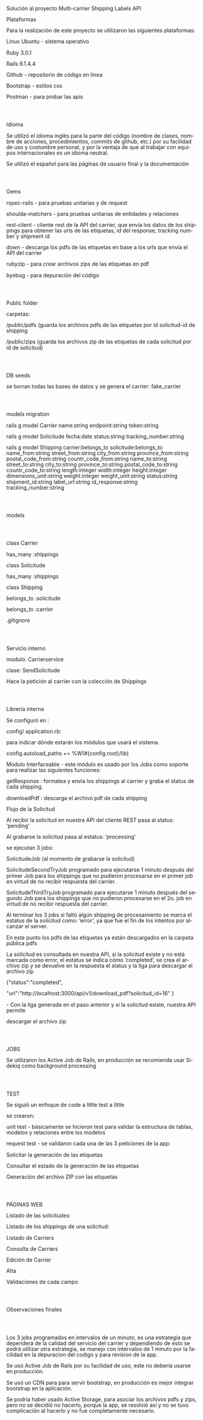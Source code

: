 <!DOCTYPE HTML PUBLIC "-//W3C//DTD HTML 4.0 Transitional//EN">
<html>
<head>
	<meta http-equiv="content-type" content="text/html; charset=utf-8"/>
	<meta name="generator" content="LibreOffice 7.2.4.1 (Linux)"/>
	<meta name="author" content="alberto hernandez testa"/>
	<meta name="created" content="2022-01-31T14:16:00"/>
	<meta name="changedby" content="alberto hernandez testa"/>
	<meta name="changed" content="2022-01-31T14:16:00"/>
	<meta name="AppVersion" content="16.0000"/>

</head>
<body lang="es-MX" link="#000080" vlink="#800000" dir="ltr"><p style="line-height: 108%; margin-bottom: 0.11in">
Solución al proyecto Multi-carrier Shipping Labels API</p>
<p style="line-height: 108%; margin-bottom: 0.11in">Plataformas</p>
<p style="line-height: 108%; margin-bottom: 0.11in">Para la
realización de este proyecto se utilizaron las siguientes
plataformas:</p>
<p style="line-height: 108%; margin-bottom: 0.11in">Linux Ubuntu -
sistema operativo</p>
<p style="line-height: 108%; margin-bottom: 0.11in">Ruby 3.0.1</p>
<p style="line-height: 108%; margin-bottom: 0.11in">Rails  6.1.4.4</p>
<p style="line-height: 108%; margin-bottom: 0.11in">Github -
repositorio de código en línea</p>
<p style="line-height: 108%; margin-bottom: 0.11in">Bootstrap -
estilos css</p>
<p style="line-height: 108%; margin-bottom: 0.11in">Postman - para
probar las apis</p>
<p style="line-height: 108%; margin-bottom: 0.11in"><br/>
<br/>

</p>
<p style="line-height: 108%; margin-bottom: 0.11in">Idioma</p>
<p style="line-height: 108%; margin-bottom: 0.11in">Se utilizó el
idioma inglés para la parte del código (nombre de clases, nombre de
acciones, procedimientos, commits de github, etc.) por su facilidad
de uso y costumbre personal, y por la ventaja de que al trabajar con
equipos internacionales es un idioma neutral.</p>
<p style="line-height: 108%; margin-bottom: 0.11in">Se utilizó el
español para las páginas de usuario final y la documentación</p>
<p style="line-height: 108%; margin-bottom: 0.11in"><br/>
<br/>

</p>
<p style="line-height: 108%; margin-bottom: 0.11in">Gems</p>
<p style="line-height: 108%; margin-bottom: 0.11in">rspec-rails -
para pruebas unitarias y de request</p>
<p style="line-height: 108%; margin-bottom: 0.11in">shoulda-matchers
- para pruebas unitarias de entidades y relaciones</p>
<p style="line-height: 108%; margin-bottom: 0.11in">rest-client -
cliente rest de la API del carrier, que envía los datos de los
shippings para obtener las urls de las etiquetas, id del response,
tracking number y shipment id</p>
<p style="line-height: 108%; margin-bottom: 0.11in">down - descarga
los pdfs de las etiquetas en base a los urls que envía el API del
carrier</p>
<p style="line-height: 108%; margin-bottom: 0.11in">rubyzip - para
crear archivos zips de las etiquetas en pdf</p>
<p style="line-height: 108%; margin-bottom: 0.11in">byebug - para
depuración del código</p>
<p style="line-height: 108%; margin-bottom: 0.11in"><br/>
<br/>

</p>
<p style="line-height: 108%; margin-bottom: 0.11in">Public folder</p>
<p style="line-height: 108%; margin-bottom: 0.11in">carpetas: 
</p>
<p style="line-height: 108%; margin-bottom: 0.11in">/public/pdfs
(guarda los archivos pdfs de las etiquetas por id solicitud-id de
shipping</p>
<p style="line-height: 108%; margin-bottom: 0.11in">/public/zips
(guarda los archivos zip de las etiquetas de cada solicitud por id de
solicitud)</p>
<p style="line-height: 108%; margin-bottom: 0.11in"><br/>
<br/>

</p>
<p style="line-height: 108%; margin-bottom: 0.11in">DB seeds</p>
<p style="line-height: 108%; margin-bottom: 0.11in">se borran todas
las bases de datos y se genera el carrier: fake_carrier</p>
<p style="line-height: 108%; margin-bottom: 0.11in"><br/>
<br/>

</p>
<p style="line-height: 108%; margin-bottom: 0.11in"><span lang="en-US">models
migration</span></p>
<p style="line-height: 108%; margin-bottom: 0.11in"><span lang="en-US">rails
g model Carrier name:string endpoint:string token:string</span></p>
<p style="line-height: 108%; margin-bottom: 0.11in"><span lang="en-US">rails
g model Solicitude fecha:date status:string tracking_number:string</span></p>
<p style="line-height: 108%; margin-bottom: 0.11in"><span lang="en-US">rails
g model Shipping carrier:belongs_to solicitude:belongs_to
name_from:string street_from:string city_from:string
province_from:string postal_code_from:string countr_code_from:string
name_to:string street_to:string city_to:string province_to:string
postal_code_to:string countr_code_to:string length:integer
width:integer height:integer dimensions_unit:string weight:integer
weight_unit:string status:string shipment_id:string label_url:string
id_response:string tracking_number:string</span></p>
<p lang="en-US" style="line-height: 108%; margin-bottom: 0.11in"><br/>
<br/>

</p>
<p style="line-height: 108%; margin-bottom: 0.11in"><span lang="en-US">models</span></p>
<p lang="en-US" style="line-height: 108%; margin-bottom: 0.11in"><br/>
<br/>

</p>
<p style="line-height: 108%; margin-bottom: 0.11in"><span lang="en-US">class
Carrier    </span>
</p>
<p style="line-height: 108%; margin-bottom: 0.11in">    <span lang="en-US">has_many
:shippings</span></p>
<p style="line-height: 108%; margin-bottom: 0.11in"><span lang="en-US">class
Solicitude </span>
</p>
<p style="line-height: 108%; margin-bottom: 0.11in">    <span lang="en-US">has_many
:shippings</span></p>
<p style="line-height: 108%; margin-bottom: 0.11in"><span lang="en-US">class
Shipping</span></p>
<p style="line-height: 108%; margin-bottom: 0.11in">    <span lang="en-US">belongs_to
:solicitude</span></p>
<p style="line-height: 108%; margin-bottom: 0.11in">    <span lang="en-US">belongs_to
:carrier</span></p>
<p style="line-height: 108%; margin-bottom: 0.11in">.gitignore</p>
<p style="line-height: 108%; margin-bottom: 0.11in"><br/>
<br/>

</p>
<p style="line-height: 108%; margin-bottom: 0.11in">Servicio interno</p>
<p style="line-height: 108%; margin-bottom: 0.11in">modulo:
Carrierservice</p>
<p style="line-height: 108%; margin-bottom: 0.11in">clase:
SendSolicitude</p>
<p style="line-height: 108%; margin-bottom: 0.11in">Hace la petición
al carrier con la colección de Shippings</p>
<p style="line-height: 108%; margin-bottom: 0.11in"><br/>
<br/>

</p>
<p style="line-height: 108%; margin-bottom: 0.11in">Librería interna</p>
<p style="line-height: 108%; margin-bottom: 0.11in">Se configuró en
:</p>
<p style="line-height: 108%; margin-bottom: 0.11in">config/
application.rb:</p>
<p style="line-height: 108%; margin-bottom: 0.11in">para indicar
dónde estarán los módulos que usará el sistema.</p>
<p style="line-height: 108%; margin-bottom: 0.11in">	<span lang="en-US">config.autoload_paths
+= %W(#{config.root}/lib)</span></p>
<p style="line-height: 108%; margin-bottom: 0.11in">Modulo
Interfaceable - este módulo es usado por los Jobs como soporte para
realizar las siguientes funciones:</p>
<p style="line-height: 108%; margin-bottom: 0.11in">getResponse :
formatea y envía los shippings al carrier y graba el status de cada
shipping.</p>
<p style="line-height: 108%; margin-bottom: 0.11in">downloadPdf :
descarga el archivo pdf de cada shipping</p>
<p style="line-height: 108%; margin-bottom: 0.11in">Flujo de la
Solicitud</p>
<p style="line-height: 108%; margin-bottom: 0.11in">Al recibir la
solicitud en nuestra API del cliente REST pasa al status: ‘pending’</p>
<p style="line-height: 108%; margin-bottom: 0.11in">Al grabarse la
solicitud pasa al estatus: ‘processing’</p>
<p style="line-height: 108%; margin-bottom: 0.11in">se ejecutan 3
jobs:</p>
<p style="line-height: 108%; margin-bottom: 0.11in">SolicitudeJob (al
momento de grabarse la solicitud)</p>
<p style="line-height: 108%; margin-bottom: 0.11in">SolicitudeSecondTryJob
programado para ejecutarse 1 minuto después del primer Job para los
shippings que no pudieron procesarse en el primer job en virtud de no
recibir respuesta del carrier.</p>
<p style="line-height: 108%; margin-bottom: 0.11in"> 
SolicitudeThirdTryJob programado para ejecutarse 1 minuto después
del segundo Job para los shippings que no pudieron procesarse en el
2o. job en virtud de no recibir respuesta del carrier.</p>
<p style="line-height: 108%; margin-bottom: 0.11in">Al terminar los 3
jobs si faltó algún shipping de procesamiento se marca el estatus
de la solicitud como: ‘error’, ya que fue el fin de los intentos
por alcanzar el server.</p>
<p style="line-height: 108%; margin-bottom: 0.11in">En este punto los
pdfs de las etiquetas ya están descargados en la carpeta pública
pdfs</p>
<p style="line-height: 108%; margin-bottom: 0.11in">La solicitud es
consultada en nuestra API, si la solicitud existe y no está marcada
como error, el estatus se indica cómo ‘completed’, se crea el
archivo zip  y se devuelve en la respuesta el status y la liga para
descargar el  archivo zip</p>
<p style="line-height: 108%; margin-bottom: 0.11in">	{&quot;status&quot;:&quot;completed&quot;,</p>
<p style="line-height: 108%; margin-bottom: 0.11in">&quot;url&quot;:&quot;http://localhost:3000/api/v1/download_pdf?solicitud_id=16&quot;
}</p>
<p style="line-height: 108%; margin-bottom: 0.11in">     -	Con la
liga generada en el paso anterior y si la solicitud existe, nuestra
API permite 
</p>
<p style="line-height: 108%; margin-bottom: 0.11in">descargar el
archivo zip</p>
<p style="line-height: 108%; margin-bottom: 0.11in"><br/>
<br/>

</p>
<p style="line-height: 108%; margin-bottom: 0.11in">JOBS</p>
<p style="line-height: 108%; margin-bottom: 0.11in">Se utilizaron los
Active Job de Rails, en producción se recomienda usar Sidekiq como
background processing 
</p>
<p style="line-height: 108%; margin-bottom: 0.11in"><br/>
<br/>

</p>
<p style="line-height: 108%; margin-bottom: 0.11in"><span lang="fr-FR">TEST</span></p>
<p style="line-height: 108%; margin-bottom: 0.11in"><span lang="fr-FR">Se
siguió un enfoque de code a little test a little</span></p>
<p style="line-height: 108%; margin-bottom: 0.11in">se crearon:</p>
<p style="line-height: 108%; margin-bottom: 0.11in">unit test -
básicamente se hicieron test para validar la estructura de tablas,
modelos y relaciones entre los modelos</p>
<p style="line-height: 108%; margin-bottom: 0.11in">request test  -
se validaron cada una de las 3 peticiones de la app:</p>
<p style="line-height: 108%; margin-bottom: 0.11in">Solicitar la
generación de las etiquetas</p>
<p style="line-height: 108%; margin-bottom: 0.11in">Consultar el
estado de la generación de las etiquetas</p>
<p style="line-height: 108%; margin-bottom: 0.11in">Generación del
archivo ZIP con las etiquetas</p>
<p style="line-height: 108%; margin-bottom: 0.11in"><br/>
<br/>

</p>
<p style="line-height: 108%; margin-bottom: 0.11in">PÁGINAS WEB</p>
<p style="line-height: 108%; margin-bottom: 0.11in">Listado de las
solicitudes:</p>
<p style="line-height: 108%; margin-bottom: 0.11in">Listado de los
shippings de una solicitud:</p>
<p style="line-height: 108%; margin-bottom: 0.11in">Listado de
Carriers</p>
<p style="line-height: 108%; margin-bottom: 0.11in">Consulta de
Carriers</p>
<p style="line-height: 108%; margin-bottom: 0.11in">Edición de
Carrier</p>
<p style="line-height: 108%; margin-bottom: 0.11in">Alta</p>
<p style="line-height: 108%; margin-bottom: 0.11in">Validaciones de
cada campo</p>
<p style="line-height: 108%; margin-bottom: 0.11in"><br/>
<br/>

</p>
<p style="line-height: 108%; margin-bottom: 0.11in">Observaciones
finales</p>
<p style="line-height: 108%; margin-bottom: 0.11in"><br/>
<br/>

</p>
<p style="line-height: 108%; margin-bottom: 0.11in">Los 3 jobs
programados en intervalos de un minuto, es una estrategia que
dependerá de la calidad del servicio del carrier y dependiendo de
esto se podrá utilizar otra estrategia, se manejo con intervalos de
1 minuto por la facilidad en la depuracion del codigo y para revision
de la app.</p>
<p style="line-height: 108%; margin-bottom: 0.11in">Se usó Active
Job de Rails por su facilidad de uso, este no debería usarse en
producción.</p>
<p style="line-height: 108%; margin-bottom: 0.11in">Se usó un CDN
para para servir bootstrap, en producción es mejor integrar
bootstrap en la aplicación.</p>
<p style="line-height: 108%; margin-bottom: 0.11in">Se podría haber
usado Active Storage, para asociar los archivos pdfs y zips, pero no
se decidió no hacerlo, porque la app, se resolvió así y no se tuvo
complicación al hacerlo y no fue completamente necesario.</p>
</body>
</html>
